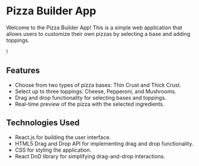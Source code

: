 # Pizza Builder App

Welcome to the Pizza Builder App! This is a simple web application that allows users to customize their own pizzas by selecting a base and adding toppings.

! 

## Features

- Choose from two types of pizza bases: Thin Crust and Thick Crust.
- Select up to three toppings: Cheese, Pepperoni, and Mushrooms.
- Drag and drop functionality for selecting bases and toppings.
- Real-time preview of the pizza with the selected ingredients.

## Technologies Used

- React.js for building the user interface.
- HTML5 Drag and Drop API for implementing drag and drop functionality.
- CSS for styling the application.
- React DnD library for simplifying drag-and-drop interactions.

